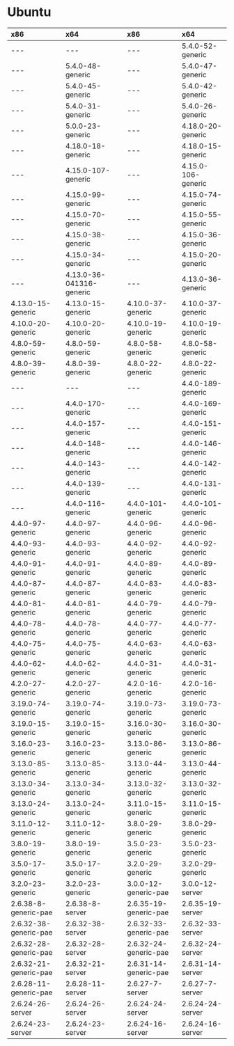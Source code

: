# Ubuntu

| x86 | x64 | x86 | x64 |
| :--- | :--- | :--- | :--- |
| --- | --- | --- | 5.4.0-52-generic |
| --- | 5.4.0-48-generic | --- | 5.4.0-47-generic |
| --- | 5.4.0-45-generic | --- | 5.4.0-42-generic |
| --- | 5.4.0-31-generic | --- | 5.4.0-26-generic |
| --- | 5.0.0-23-generic | --- | 4.18.0-20-generic |
| --- | 4.18.0-18-generic | --- | 4.18.0-15-generic |
| --- | 4.15.0-107-generic | --- | 4.15.0-106-generic |
| --- | 4.15.0-99-generic | --- | 4.15.0-74-generic |
| --- | 4.15.0-70-generic | --- | 4.15.0-55-generic |
| --- | 4.15.0-38-generic | --- | 4.15.0-36-generic |
| --- | 4.15.0-34-generic | --- | 4.15.0-20-generic |
| --- | 4.13.0-36-041316-generic | --- | 4.13.0-36-generic |
| 4.13.0-15-generic | 4.13.0-15-generic | 4.10.0-37-generic | 4.10.0-37-generic |
| 4.10.0-20-generic | 4.10.0-20-generic | 4.10.0-19-generic | 4.10.0-19-generic |
| 4.8.0-59-generic | 4.8.0-59-generic | 4.8.0-58-generic | 4.8.0-58-generic |
| 4.8.0-39-generic | 4.8.0-39-generic | 4.8.0-22-generic | 4.8.0-22-generic |
| --- | --- | --- | 4.4.0-189-generic |
| --- | 4.4.0-170-generic | --- | 4.4.0-169-generic |
| --- | 4.4.0-157-generic | --- | 4.4.0-151-generic |
| --- | 4.4.0-148-generic | --- | 4.4.0-146-generic |
| --- | 4.4.0-143-generic | --- | 4.4.0-142-generic |
| --- | 4.4.0-139-generic | --- | 4.4.0-131-generic |
| --- | 4.4.0-116-generic | 4.4.0-101-generic | 4.4.0-101-generic |
| 4.4.0-97-generic | 4.4.0-97-generic | 4.4.0-96-generic | 4.4.0-96-generic |
| 4.4.0-93-generic | 4.4.0-93-generic | 4.4.0-92-generic | 4.4.0-92-generic |
| 4.4.0-91-generic | 4.4.0-91-generic | 4.4.0-89-generic | 4.4.0-89-generic |
| 4.4.0-87-generic | 4.4.0-87-generic | 4.4.0-83-generic | 4.4.0-83-generic |
| 4.4.0-81-generic | 4.4.0-81-generic | 4.4.0-79-generic | 4.4.0-79-generic |
| 4.4.0-78-generic | 4.4.0-78-generic | 4.4.0-77-generic | 4.4.0-77-generic |
| 4.4.0-75-generic | 4.4.0-75-generic | 4.4.0-63-generic | 4.4.0-63-generic |
| 4.4.0-62-generic | 4.4.0-62-generic | 4.4.0-31-generic | 4.4.0-31-generic |
| 4.2.0-27-generic | 4.2.0-27-generic | 4.2.0-16-generic | 4.2.0-16-generic |
| 3.19.0-74-generic | 3.19.0-74-generic | 3.19.0-73-generic | 3.19.0-73-generic |
| 3.19.0-15-generic | 3.19.0-15-generic | 3.16.0-30-generic | 3.16.0-30-generic |
| 3.16.0-23-generic | 3.16.0-23-generic | 3.13.0-86-generic | 3.13.0-86-generic |
| 3.13.0-85-generic | 3.13.0-85-generic | 3.13.0-44-generic | 3.13.0-44-generic |
| 3.13.0-34-generic | 3.13.0-34-generic | 3.13.0-32-generic | 3.13.0-32-generic |
| 3.13.0-24-generic | 3.13.0-24-generic | 3.11.0-15-generic | 3.11.0-15-generic |
| 3.11.0-12-generic | 3.11.0-12-generic | 3.8.0-29-generic | 3.8.0-29-generic |
| 3.8.0-19-generic | 3.8.0-19-generic | 3.5.0-23-generic | 3.5.0-23-generic |
| 3.5.0-17-generic | 3.5.0-17-generic | 3.2.0-29-generic | 3.2.0-29-generic |
| 3.2.0-23-generic | 3.2.0-23-generic | 3.0.0-12-generic-pae | 3.0.0-12-server |
| 2.6.38-8-generic-pae | 2.6.38-8-server | 2.6.35-19-generic-pae | 2.6.35-19-server |
| 2.6.32-38-generic-pae | 2.6.32-38-server | 2.6.32-33-generic-pae | 2.6.32-33-server |
| 2.6.32-28-generic-pae | 2.6.32-28-server | 2.6.32-24-generic-pae | 2.6.32-24-server |
| 2.6.32-21-generic-pae | 2.6.32-21-server | 2.6.31-14-generic-pae | 2.6.31-14-server |
| 2.6.28-11-generic-pae | 2.6.28-11-server | 2.6.27-7-server | 2.6.27-7-server |
| 2.6.24-26-server | 2.6.24-26-server | 2.6.24-24-server | 2.6.24-24-server |
| 2.6.24-23-server | 2.6.24-23-server | 2.6.24-16-server | 2.6.24-16-server |

